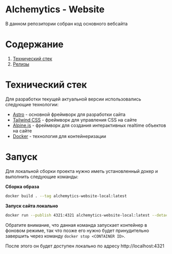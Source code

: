 # Alchemytics - Website

В данном репозитории собран код основного вебсайта

# Содержание

1. [Технический стек](#технический-стек)
2. [Релизы](#релизы)

# Технический стек

Для разработки текущей актуальной версии использовались следующие технологии:

- [Astro](https://astro.build/) - основной фреймворк для разработки сайта
- [Tailwind CSS](https://tailwindcss.com/) - фреймворк для управления CSS на сайте
- [Alpine.js](https://alpinejs.dev/) - фреймворк для создания интерактивных realtime объектов на сайте
- [Docker](https://www.docker.com/) - технология для контейнеризации

# Запуск

Для локальной сборки проекта нужно иметь установленный докер и выполнить следующие команды:

**Сборка образа**

```bash
docker build . --tag alchemytics-website-local:latest
```

**Запуск сайта локально**

```bash
docker run --publish 4321:4321 alchemytics-website-local:latest --detach
```

Обратите внимание, что данная команда запускает контейнер в фоновом режиме, так что позже его нужно будет принудительно завершить через команду `docker stop <CONTAINER ID>`.

После этого он будет доступен локально по адресу http://localhost:4321
